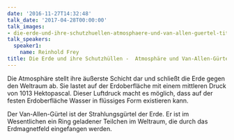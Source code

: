 ```yaml
---
date: '2016-11-27T14:32:48'
talk_date: '2017-04-28T00:00:00'
talk_images:
- die-erde-und-ihre-schutzhuellen-atmosphaere-und-van-allen-guertel-title.jpg
talk_speakers:
  speaker1:
    name: Reinhold Frey
title: Die Erde und ihre Schutzhüllen -  Atmosphäre und Van-Allen-Gürtel
---
```


Die Atmosphäre stellt ihre äußerste Schicht dar und schließt die Erde gegen den Weltraum ab. Sie lastet auf der Erdoberfläche mit einem mittleren Druck von 1013 Hektopascal. Dieser Luftdruck macht es möglich, dass auf der festen Erdoberfläche Wasser in flüssiges Form existieren kann.

Der Van-Allen-Gürtel ist der Strahlungsgürtel der Erde. Er ist im Wesentlichen ein Ring geladener Teilchen im Weltraum, die durch das Erdmagnetfeld eingefangen werden.
